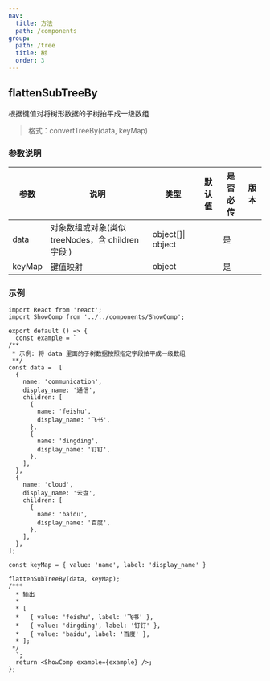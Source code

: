 ```yaml
---
nav:
  title: 方法
  path: /components
group:
  path: /tree
  title: 树
  order: 3
---
```


## flattenSubTreeBy

根据键值对将树形数据的子树拍平成一级数组

> 格式：convertTreeBy(data, keyMap)

### 参数说明

| 参数 | 说明 | 类型 | 默认值 | 是否必传 | 版本 |
| --- | --- | --- | --- | --- | --- |
| data | 对象数组或对象(类似 treeNodes，含 children 字段 ) | object[]\| object |  | 是 |  |
| keyMap | 键值映射 | object |  | 是 |  |

### 示例

```tsx
import React from 'react';
import ShowComp from '../../components/ShowComp';

export default () => {
  const example = `
/**
 * 示例: 将 data 里面的子树数据按照指定字段拍平成一级数组
 **/ 
const data =  [
  {
    name: 'communication',
    display_name: '通信',
    children: [
      {
        name: 'feishu',
        display_name: '飞书',
      },
      {
        name: 'dingding',
        display_name: '钉钉',
      },
    ],
  },
  {
    name: 'cloud',
    display_name: '云盘',
    children: [
      {
        name: 'baidu',
        display_name: '百度',
      },
    ],
  },
];

const keyMap = { value: 'name', label: 'display_name' }

flattenSubTreeBy(data, keyMap);
/*** 
  * 输出
  * 
  * [
  *   { value: 'feishu', label: '飞书' },
  *   { value: 'dingding', label: '钉钉' },
  *   { value: 'baidu', label: '百度' },
  * ];
 */
  `;
  return <ShowComp example={example} />;
};
```
